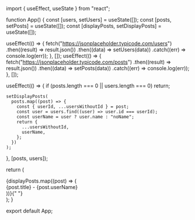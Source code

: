 import { useEffect, useState } from "react";

function App() {
const [users, setUsers] = useState([]);
const [posts, setPosts] = useState([]);
const [displayPosts, setDisplayPosts] = useState([]);

useEffect(() => {
fetch("https://jsonplaceholder.typicode.com/users")
.then((result) => result.json())
.then((data) => setUsers(data))
.catch((err) => console.log(err));
}, []);
useEffect(() => {
fetch("https://jsonplaceholder.typicode.com/posts")
.then((result) => result.json())
.then((data) => setPosts(data))
.catch((err) => console.log(err));
}, []);

useEffect(() => {
if (posts.length === 0 || users.length === 0) return;

    setDisplayPosts(
      posts.map((post) => {
        const { userId, ...usersWithoutId } = post;
        const user = users.find((user) => user.id === userId);
        const userName = user ? user.name : "noName";
        return {
          ...usersWithoutId,
          userName,
        };
      })
    );

}, [posts, users]);

return (

<div className="">
{displayPosts.map((post) => (
<div>
{post.title} - {post.userName}
</div>
))}{" "}
</div>
);
}

export default App;
